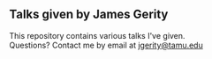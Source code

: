 ## Talks given by James Gerity

This repository contains various talks I've given.  
Questions?  Contact me by email at jgerity@tamu.edu
